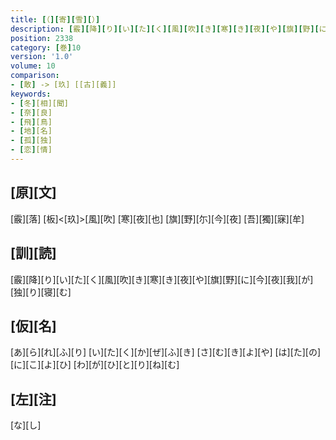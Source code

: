 ```yaml
---
title: [（][寄][雪][）]
description: [霰][降][り][い][た][く][風][吹][き][寒][き][夜][や][旗][野][に][今][夜][我][が][独][り][寝][む]
position: 2338
category: [巻]10
version: '1.0'
volume: 10
comparison:
- [敢] -> [玖] [[古][義]]
keywords:
- [冬][相][聞]
- [奈][良]
- [飛][鳥]
- [地][名]
- [孤][独]
- [恋][情]
---
```


## [原][文]

[霰][落] [板]<[玖]>[風][吹] [寒][夜][也] [旗][野][尓][今][夜] [吾][獨][寐][牟]

## [訓][読]

[霰][降][り][い][た][く][風][吹][き][寒][き][夜][や][旗][野][に][今][夜][我][が][独][り][寝][む]

## [仮][名]

[あ][ら][れ][ふ][り] [い][た][く][か][ぜ][ふ][き] [さ][む][き][よ][や] [は][た][の][に][こ][よ][ひ] [わ][が][ひ][と][り][ね][む]

## [左][注]

[な][し]
